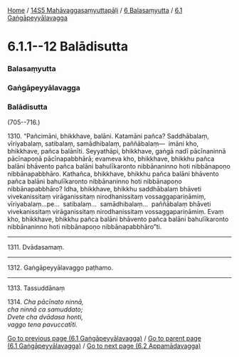 
[Home](/) / [14S5 Mahāvaggasaṃyuttapāḷi](../../../14S5.md) / [6 Balasaṃyutta](../../6.md) / [6.1 Gaṅgāpeyyālavagga](../6.1.md)

# 6.1.1--12 Balādisutta

### Balasaṃyutta

### Gaṅgāpeyyālavagga

### Balādisutta

(705--716.)

1310\. “Pañcimāni, bhikkhave, balāni. Katamāni pañca? Saddhābalaṃ, vīriyabalaṃ, satibalaṃ, samādhibalaṃ, paññābalaṃ—  imāni kho, bhikkhave, pañca balānīti. Seyyathāpi, bhikkhave, gaṅgā nadī pācīnaninnā pācīnapoṇā pācīnapabbhārā; evameva kho, bhikkhave, bhikkhu pañca balāni bhāvento pañca balāni bahulīkaronto nibbānaninno hoti nibbānapoṇo nibbānapabbhāro. Kathañca, bhikkhave, bhikkhu pañca balāni bhāvento pañca balāni bahulīkaronto nibbānaninno hoti nibbānapoṇo nibbānapabbhāro? Idha, bhikkhave, bhikkhu saddhābalaṃ bhāveti vivekanissitaṃ virāganissitaṃ nirodhanissitaṃ vossaggapariṇāmiṃ, vīriyabalaṃ…pe…  satibalaṃ…  samādhibalaṃ…  paññābalaṃ bhāveti vivekanissitaṃ virāganissitaṃ nirodhanissitaṃ vossaggapariṇāmiṃ. Evaṃ kho, bhikkhave, bhikkhu pañca balāni bhāvento pañca balāni bahulīkaronto nibbānaninno hoti nibbānapoṇo nibbānapabbhāro”ti.

---

1311\. Dvādasamaṃ.



---

1312\. Gaṅgāpeyyālavaggo paṭhamo.



---

1313\. Tassuddānaṃ



1314\. _Cha pācīnato ninnā,_  
_cha ninnā ca samuddato;_  
_Dvete cha dvādasa honti,_  
_vaggo tena pavuccatīti._  


[Go to previous page (6.1 Gaṅgāpeyyālavagga)](../6.1.md) / [Go to parent page (6.1 Gaṅgāpeyyālavagga)](../6.1.md) / [Go to next page (6.2 Appamādavagga)](../6.2.md)


